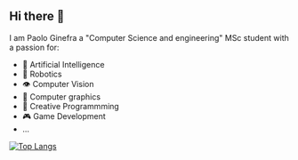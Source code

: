 ## Hi there 👋
I am Paolo Ginefra a "Computer Science and engineering" MSc student with a passion for:
- 🧠 Artificial Intelligence
- 🦾 Robotics
- 👁️ Computer Vision
- 🗿 Computer graphics
- 💫 Creative Programmming
- 🎮 Game Development
- ...

[![Top Langs](https://github-readme-stats.vercel.app/api/top-langs/?username=paologinefra&layout=donut-vertical)](https://github.com/anuraghazra/github-readme-stats)

<!--
**PaoloGinefra/PaoloGinefra** is a ✨ _special_ ✨ repository because its `README.md` (this file) appears on your GitHub profile.

Here are some ideas to get you started:

- 🔭 I’m currently working on ...
- 🌱 I’m currently learning ...
- 👯 I’m looking to collaborate on ...
- 🤔 I’m looking for help with ...
- 💬 Ask me about ...
- 📫 How to reach me: ...
- 😄 Pronouns: ...
- ⚡ Fun fact: ...
-->

